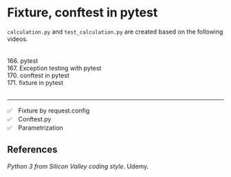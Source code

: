 # Fixture, conftest in pytest  

`calculation.py` and `test_calculation.py` are created based on the following videos.
<br>
<br>  
166. pytest  
167. Exception testing with pytest  
170. conftest in pytest  
171. fixture in pytest  
<br>
___________
✅　Fixture by request.config  
✅　Conftest.py  
✅　Parametrization  


## References
_Python 3 from Silicon Valley coding style_. Udemy.
